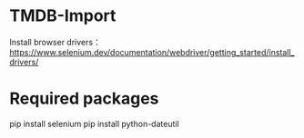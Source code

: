 # TMDB-Import

Install browser drivers：https://www.selenium.dev/documentation/webdriver/getting_started/install_drivers/

# Required packages
pip install selenium
pip install python-dateutil
 

